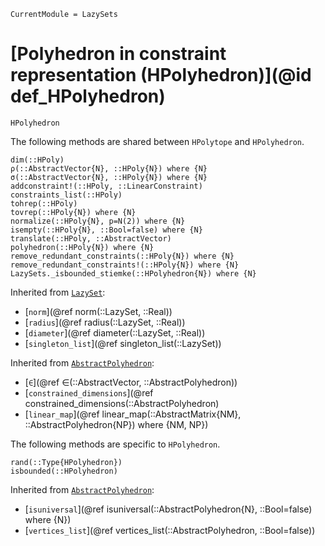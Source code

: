 ```@meta
CurrentModule = LazySets
```

# [Polyhedron in constraint representation (HPolyhedron)](@id def_HPolyhedron)

```@docs
HPolyhedron
```

The following methods are shared between `HPolytope` and `HPolyhedron`.

```@docs
dim(::HPoly)
ρ(::AbstractVector{N}, ::HPoly{N}) where {N}
σ(::AbstractVector{N}, ::HPoly{N}) where {N}
addconstraint!(::HPoly, ::LinearConstraint)
constraints_list(::HPoly)
tohrep(::HPoly)
tovrep(::HPoly{N}) where {N}
normalize(::HPoly{N}, p=N(2)) where {N}
isempty(::HPoly{N}, ::Bool=false) where {N}
translate(::HPoly, ::AbstractVector)
polyhedron(::HPoly{N}) where {N}
remove_redundant_constraints(::HPoly{N}) where {N}
remove_redundant_constraints!(::HPoly{N}) where {N}
LazySets._isbounded_stiemke(::HPolyhedron{N}) where {N}
```

Inherited from [`LazySet`](@ref):
* [`norm`](@ref norm(::LazySet, ::Real))
* [`radius`](@ref radius(::LazySet, ::Real))
* [`diameter`](@ref diameter(::LazySet, ::Real))
* [`singleton_list`](@ref singleton_list(::LazySet))

Inherited from [`AbstractPolyhedron`](@ref):
* [`∈`](@ref ∈(::AbstractVector, ::AbstractPolyhedron))
* [`constrained_dimensions`](@ref constrained_dimensions(::AbstractPolyhedron)
* [`linear_map`](@ref linear_map(::AbstractMatrix{NM}, ::AbstractPolyhedron{NP}) where {NM, NP})

The following methods are specific to `HPolyhedron`.

```@docs
rand(::Type{HPolyhedron})
isbounded(::HPolyhedron)
```

Inherited from [`AbstractPolyhedron`](@ref):

* [`isuniversal`](@ref isuniversal(::AbstractPolyhedron{N}, ::Bool=false) where {N})
* [`vertices_list`](@ref vertices_list(::AbstractPolyhedron, ::Bool=false))
